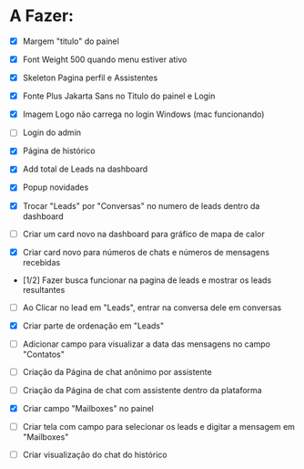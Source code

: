 # A Fazer:

- [x] Margem "titulo" do painel

- [x] Font Weight 500 quando menu estiver ativo

- [x] Skeleton Pagina perfil e Assistentes

- [x] Fonte Plus Jakarta Sans no Titulo do painel e Login

- [x] Imagem Logo não carrega no login Windows (mac funcionando)

- [ ] Login do admin

- [x] Página de histórico

- [x] Add total de Leads na dashboard

- [x] Popup novidades

- [x] Trocar "Leads" por "Conversas" no numero de leads dentro da dashboard

- [ ] Criar um card novo na dashboard para gráfico de mapa de calor

- [x] Criar card novo para números de chats e números de mensagens recebidas

- [1/2] Fazer busca funcionar na pagina de leads e mostrar os leads resultantes

- [ ] Ao Clicar no lead em "Leads", entrar na conversa dele em conversas

- [x] Criar parte de ordenação em "Leads"

- [ ] Adicionar campo para visualizar a data das mensagens no campo "Contatos"

- [ ] Criação da Página de chat anônimo por assistente

- [ ] Criação da Página de chat com assistente dentro da plataforma

- [x] Criar campo "Mailboxes" no painel

- [ ] Criar tela com campo para selecionar os leads e digitar a mensagem em "Mailboxes"

- [ ] Criar visualização do chat do histórico
